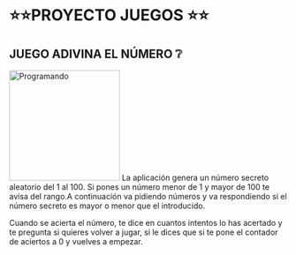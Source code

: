 # :star::star:PROYECTO JUEGOS :star::star:
## JUEGO ADIVINA EL NÚMERO :grey_question:
<picture>
  <img alt="Programando" src="https://cdn.pixabay.com/photo/2013/07/12/17/21/dice-152070_1280.png" width="200" height="200">
</picture>
La aplicación genera un número secreto aleatorio del 1 al 100. Si pones un número menor de 1 y mayor de 100 te avisa del rango.A continuación va pidiendo números y va respondiendo si el número secreto es mayor o menor que el introducido.

Cuando se acierta el número, te dice en cuantos intentos lo has acertado y te pregunta si quieres volver a jugar, si le dices que si te pone el contador de aciertos a 0 y vuelves a empezar.

